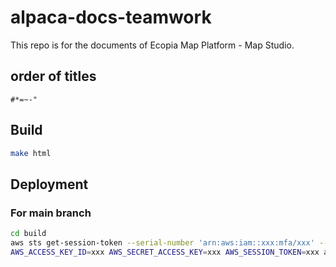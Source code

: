 # alpaca-docs-teamwork

This repo is for the documents of Ecopia Map Platform - Map Studio.

## order of titles
```
#*=~-"
```

## Build
```bash
make html
```

## Deployment

### For main branch
```bash
cd build
aws sts get-session-token --serial-number 'arn:aws:iam::xxx:mfa/xxx' --token-code xxx
AWS_ACCESS_KEY_ID=xxx AWS_SECRET_ACCESS_KEY=xxx AWS_SESSION_TOKEN=xxx aws s3 sync --delete ./ s3://ecopia-platform-resource/docs/map-studio/main/
